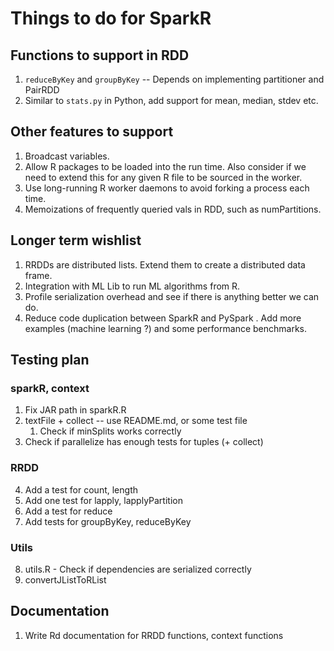 # Things to do for SparkR

## Functions to support in RDD

1. `reduceByKey` and `groupByKey` -- Depends on implementing partitioner and PairRDD
2. Similar to `stats.py` in Python, add support for mean, median, stdev etc.

## Other features to support

1. Broadcast variables.
2. Allow R packages to be loaded into the run time. Also consider if we need to extend
this for any given R file to be sourced in the worker.
3. Use long-running R worker daemons to avoid forking a process each time.
4. Memoizations of frequently queried vals in RDD, such as numPartitions.

## Longer term wishlist

1. RRDDs are distributed lists. Extend them to create a distributed data frame.
2. Integration with ML Lib to run ML algorithms from R.
3. Profile serialization overhead and see if there is anything better we can do.
4. Reduce code duplication between SparkR and PySpark
. Add more examples (machine learning ?) and some performance benchmarks.


## Testing plan

### sparkR, context

1. Fix JAR path in sparkR.R
2. textFile + collect -- use README.md, or some test file
   1. Check if minSplits works correctly
3. Check if parallelize has enough tests for tuples (+ collect)

### RRDD

4. Add a test for count, length
5. Add one test for lapply, lapplyPartition
6. Add a test for reduce
7. Add tests for groupByKey, reduceByKey

### Utils
8. utils.R - Check if dependencies are serialized correctly
9. convertJListToRList

## Documentation

1. Write Rd documentation for RRDD functions, context functions
